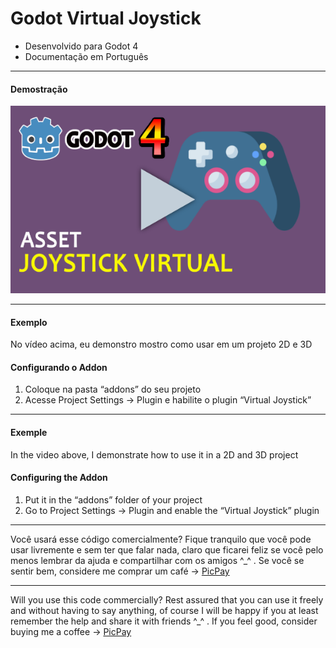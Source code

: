# **Godot Virtual Joystick**

- Desenvolvido para Godot 4
- Documentação em Português

------------

#### Demostração
[![Virtual Joystick](https://github.com/mcunha-br/virtual_joystick_godot4/blob/master/addons/virtual_joystick/sprites/capa_virtual_joystick.png?raw=true "Virtual Joystick")](https://www.youtube.com/watch?v=T56kGj-w5cM "Virtual Joystick")

------------

#### Exemplo
No vídeo acima, eu demonstro mostro como usar em um projeto 2D e 3D

#### Configurando o Addon
1. Coloque na pasta “addons” do seu projeto
2. Acesse Project Settings -> Plugin e habilite o plugin “Virtual Joystick”


------------

#### Exemple
In the video above, I demonstrate how to use it in a 2D and 3D project

#### Configuring the Addon
1. Put it in the “addons” folder of your project
2. Go to Project Settings -> Plugin and enable the “Virtual Joystick” plugin 

--------------------------------

Você usará esse código comercialmente? Fique tranquilo que você pode usar livremente e sem ter que falar nada, claro que ficarei feliz se você pelo menos lembrar da ajuda e compartilhar com os amigos ^_^ . Se você se sentir bem, considere me comprar um café -> [PicPay](https://drive.google.com/file/d/1gdOPqMZDVS8T_i8JToAUN2eQcC-Tn8qq/view?usp=sharing "PicPay")

---------------------------------

Will you use this code commercially? Rest assured that you can use it freely and without having to say anything, of course I will be happy if you at least remember the help and share it with friends ^_^ . If you feel good, consider buying me a coffee -> [PicPay](https://drive.google.com/file/d/1gdOPqMZDVS8T_i8JToAUN2eQcC-Tn8qq/view?usp=sharing "PicPay") 
